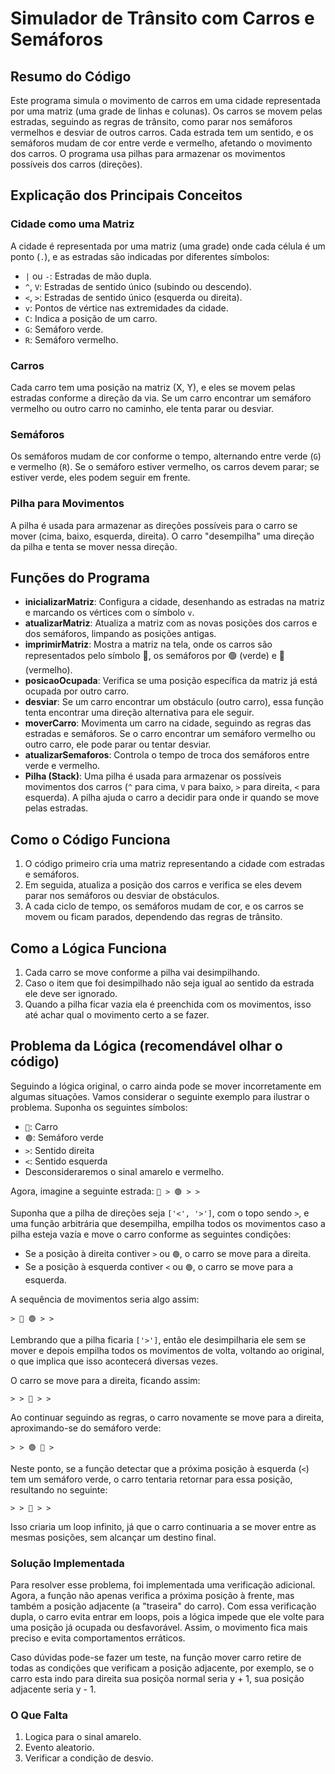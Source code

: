 # Simulador de Trânsito com Carros e Semáforos

## Resumo do Código

Este programa simula o movimento de carros em uma cidade representada por uma matriz (uma grade de linhas e colunas). Os carros se movem pelas estradas, seguindo as regras de trânsito, como parar nos semáforos vermelhos e desviar de outros carros. Cada estrada tem um sentido, e os semáforos mudam de cor entre verde e vermelho, afetando o movimento dos carros. O programa usa pilhas para armazenar os movimentos possíveis dos carros (direções).

## Explicação dos Principais Conceitos

### Cidade como uma Matriz
A cidade é representada por uma matriz (uma grade) onde cada célula é um ponto (`.`), e as estradas são indicadas por diferentes símbolos:

- `|` ou `-`: Estradas de mão dupla.
- `^`, `V`: Estradas de sentido único (subindo ou descendo).
- `<`, `>`: Estradas de sentido único (esquerda ou direita).
- `v`: Pontos de vértice nas extremidades da cidade.
- `C`: Indica a posição de um carro.
- `G`: Semáforo verde.
- `R`: Semáforo vermelho.

### Carros
Cada carro tem uma posição na matriz (X, Y), e eles se movem pelas estradas conforme a direção da via. Se um carro encontrar um semáforo vermelho ou outro carro no caminho, ele tenta parar ou desviar.

### Semáforos
Os semáforos mudam de cor conforme o tempo, alternando entre verde (`G`) e vermelho (`R`). Se o semáforo estiver vermelho, os carros devem parar; se estiver verde, eles podem seguir em frente.

### Pilha para Movimentos
A pilha é usada para armazenar as direções possíveis para o carro se mover (cima, baixo, esquerda, direita). O carro "desempilha" uma direção da pilha e tenta se mover nessa direção.

## Funções do Programa

- **inicializarMatriz**: Configura a cidade, desenhando as estradas na matriz e marcando os vértices com o símbolo `v`.
- **atualizarMatriz**: Atualiza a matriz com as novas posições dos carros e dos semáforos, limpando as posições antigas.
- **imprimirMatriz**: Mostra a matriz na tela, onde os carros são representados pelo símbolo 🚗, os semáforos por 🟢 (verde) e 🔴 (vermelho).
- **posicaoOcupada**: Verifica se uma posição específica da matriz já está ocupada por outro carro.
- **desviar**: Se um carro encontrar um obstáculo (outro carro), essa função tenta encontrar uma direção alternativa para ele seguir.
- **moverCarro**: Movimenta um carro na cidade, seguindo as regras das estradas e semáforos. Se o carro encontrar um semáforo vermelho ou outro carro, ele pode parar ou tentar desviar.
- **atualizarSemaforos**: Controla o tempo de troca dos semáforos entre verde e vermelho.
- **Pilha (Stack)**: Uma pilha é usada para armazenar os possíveis movimentos dos carros (`^` para cima, `V` para baixo, `>` para direita, `<` para esquerda). A pilha ajuda o carro a decidir para onde ir quando se move pelas estradas.

## Como o Código Funciona

1. O código primeiro cria uma matriz representando a cidade com estradas e semáforos.
2. Em seguida, atualiza a posição dos carros e verifica se eles devem parar nos semáforos ou desviar de obstáculos.
3. A cada ciclo de tempo, os semáforos mudam de cor, e os carros se movem ou ficam parados, dependendo das regras de trânsito.

## Como a Lógica Funciona
1. Cada carro se move conforme a pilha vai desimpilhando.
2. Caso o item que foi desimpilhado não seja igual ao sentido da estrada ele deve ser ignorado.
3. Quando a pilha ficar vazia ela é preenchida com os movimentos, isso até achar qual o movimento certo a se fazer.

## Problema da Lógica (recomendável olhar o código)
Seguindo a lógica original, o carro ainda pode se mover incorretamente em algumas situações. Vamos considerar o seguinte exemplo para ilustrar o problema. Suponha os seguintes símbolos:

- `🚗`: Carro
- `🟢`: Semáforo verde
- `>`: Sentido direita
- `<`: Sentido esquerda
- Desconsideraremos o sinal amarelo e vermelho.

Agora, imagine a seguinte estrada:
`🚗 > 🟢 > >`

Suponha que a pilha de direções seja `['<', '>']`, com o topo sendo `>`, e uma função arbitrária que desempilha, empilha todos os movimentos caso a pilha esteja vazía e move o carro conforme as seguintes condições:

- Se a posição à direita contiver `>` ou `🟢`, o carro se move para a direita.
- Se a posição à esquerda contiver `<` ou `🟢`, o carro se move para a esquerda.

A sequência de movimentos seria algo assim:

`> 🚗 🟢 > >`

Lembrando que a pilha ficaria `['>']`, então ele desimpilharia ele sem se mover e depois empilha todos os movimentos de volta, voltando ao original, o que implica que isso acontecerá diversas vezes.

O carro se move para a direita, ficando assim:

`> > 🚗 > >`

Ao continuar seguindo as regras, o carro novamente se move para a direita, aproximando-se do semáforo verde:

`> > 🟢 🚗 >`

Neste ponto, se a função detectar que a próxima posição à esquerda (`<`) tem um semáforo verde, o carro tentaria retornar para essa posição, resultando no seguinte:

`> > 🚗 > >`

Isso criaria um loop infinito, já que o carro continuaria a se mover entre as mesmas posições, sem alcançar um destino final.

### Solução Implementada

Para resolver esse problema, foi implementada uma verificação adicional. Agora, a função não apenas verifica a próxima posição à frente, mas também a posição adjacente (a "traseira" do carro). Com essa verificação dupla, o carro evita entrar em loops, pois a lógica impede que ele volte para uma posição já ocupada ou desfavorável. Assim, o movimento fica mais preciso e evita comportamentos erráticos.

Caso dúvidas pode-se fazer um teste, na função mover carro retire de todas as condições que verificam a posição adjacente, por exemplo, se o carro esta indo para direita sua posiçõa normal seria y + 1, sua posição adjacente seria y - 1.

### O Que Falta
1. Logica para o sinal amarelo.
2. Evento aleatorio.
3. Verificar a condição de desvio.
